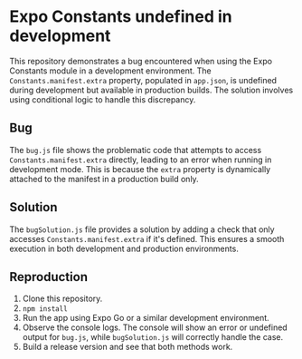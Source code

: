 # Expo Constants undefined in development

This repository demonstrates a bug encountered when using the Expo Constants module in a development environment.  The `Constants.manifest.extra` property, populated in `app.json`, is undefined during development but available in production builds.  The solution involves using conditional logic to handle this discrepancy.

## Bug

The `bug.js` file shows the problematic code that attempts to access `Constants.manifest.extra` directly, leading to an error when running in development mode.  This is because the `extra` property is dynamically attached to the manifest in a production build only.

## Solution

The `bugSolution.js` file provides a solution by adding a check that only accesses `Constants.manifest.extra` if it's defined.  This ensures a smooth execution in both development and production environments.

## Reproduction

1. Clone this repository.
2. `npm install`
3. Run the app using Expo Go or a similar development environment.
4. Observe the console logs.  The console will show an error or undefined output for `bug.js`, while `bugSolution.js` will correctly handle the case.
5. Build a release version and see that both methods work.